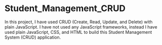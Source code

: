 # Student_Management_CRUD

In this project, I have used CRUD (Create, Read, Update, and Delete) with plain JavaScript.
I have not used any JavaScript frameworks, instead I have used plain JavaScript, CSS, and HTML to build this Student Management System (CRUD) application.
